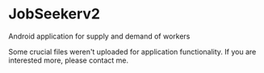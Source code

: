 # JobSeekerv2
Android application for supply and demand of workers

Some crucial files weren't uploaded for application functionality. If you are interested more, please contact me.
